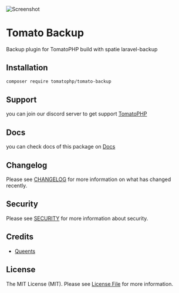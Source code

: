![Screenshot](https://github.com/tomatophp/tomato-backup/blob/master/art/screenshot.png)

# Tomato Backup

Backup plugin for TomatoPHP build with spatie laravel-backup

## Installation

```bash
composer require tomatophp/tomato-backup
```

## Support

you can join our discord server to get support [TomatoPHP](https://discord.gg/Xqmt35Uh)

## Docs

you can check docs of this package on [Docs](https://docs.tomatophp.com/plugins/tomato-backup)

## Changelog

Please see [CHANGELOG](CHANGELOG.md) for more information on what has changed recently.

## Security

Please see [SECURITY](SECURITY.md) for more information about security.

## Credits

- [Queents](mailto:info@3x1.io)

## License

The MIT License (MIT). Please see [License File](LICENSE.md) for more information.
